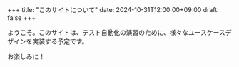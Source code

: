 +++
title: "このサイトについて"
date: 2024-10-31T12:00:00+09:00
draft: false
+++

ようこそ。このサイトは、テスト自動化の演習のために、様々なユースケースデザインを実装する予定です。

お楽しみに！